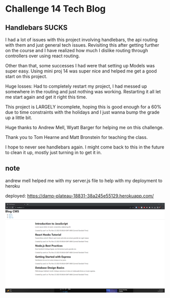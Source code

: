 # Challenge 14 Tech Blog

## Handlebars SUCKS

I had a lot of issues with this project involving handlebars, the api routing with them and just general tech issues. Revisiting this after getting further on the course and I have realized
how much I dislike routing through controllers over using react routing.

Other than that, some successes I had were that setting up Models was super easy. Using mini proj 14 was super nice and helped me get a good start on this project.

Huge losses: Had to completely restart my project, I had messed up somewhere in the routing and just nothing was working. Restarting it all let me start again and get it right this time.

This project is LARGELY incomplete, hoping this is good enough for a 60% due to time constraints with the holidays and I just wanna bump the grade up a little bit.

Huge thanks to Andrew Mell, Wyatt Barger for helping me on this challenge.

Thank you to Tom Hearne and Matt Bronstein for teaching the class.

I hope to never see handlebars again. I might come back to this in the future to clean it up, mostly just turning in to get it in.

## note

andrew mell helped me with my server.js file to help with my deployment to heroku

deployed: https://damp-plateau-18831-38a245e55129.herokuapp.com/

![largely incomplete project lol](challenge14ss.png)